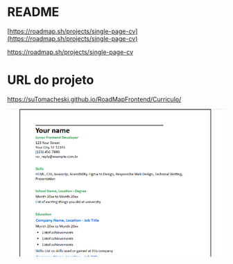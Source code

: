 # README
[https://roadmap.sh/projects/single-page-cv](https://roadmap.sh/projects/single-page-cv)

https://roadmap.sh/projects/single-page-cv

# URL do projeto
https://suTomacheski.github.io/RoadMapFrontend/Curriculo/

![image](https://github.com/SuTomacheski/RoadMapFrontend/blob/main/Curriculum%20Vitae/curriculo.png)

